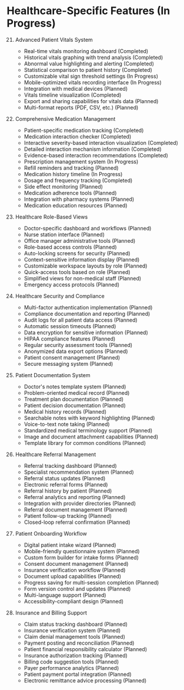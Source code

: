 
# Healthcare-Specific Features (In Progress)

21. Advanced Patient Vitals System
    - Real-time vitals monitoring dashboard (Completed)
    - Historical vitals graphing with trend analysis (Completed)
    - Abnormal value highlighting and alerting (Completed)
    - Statistical comparison to patient history (Completed)
    - Customizable vital sign threshold settings (In Progress)
    - Mobile-optimized vitals recording interface (In Progress)
    - Integration with medical devices (Planned)
    - Vitals timeline visualization (Completed)
    - Export and sharing capabilities for vitals data (Planned)
    - Multi-format reports (PDF, CSV, etc.) (Planned)

22. Comprehensive Medication Management
    - Patient-specific medication tracking (Completed)
    - Medication interaction checker (Completed)
    - Interactive severity-based interaction visualization (Completed)
    - Detailed interaction mechanism information (Completed)
    - Evidence-based interaction recommendations (Completed)
    - Prescription management system (In Progress)
    - Refill reminders and tracking (Planned)
    - Medication history timeline (In Progress)
    - Dosage and frequency tracking (Completed)
    - Side effect monitoring (Planned)
    - Medication adherence tools (Planned)
    - Integration with pharmacy systems (Planned)
    - Medication education resources (Planned)

23. Healthcare Role-Based Views
    - Doctor-specific dashboard and workflows (Planned)
    - Nurse station interface (Planned)
    - Office manager administrative tools (Planned)
    - Role-based access controls (Planned)
    - Auto-locking screens for security (Planned)
    - Context-sensitive information display (Planned)
    - Customizable workspace layouts by role (Planned)
    - Quick-access tools based on role (Planned)
    - Simplified views for non-medical staff (Planned)
    - Emergency access protocols (Planned)

24. Healthcare Security and Compliance
    - Multi-factor authentication implementation (Planned)
    - Compliance documentation and reporting (Planned)
    - Audit logs for all patient data access (Planned)
    - Automatic session timeouts (Planned)
    - Data encryption for sensitive information (Planned)
    - HIPAA compliance features (Planned)
    - Regular security assessment tools (Planned)
    - Anonymized data export options (Planned)
    - Patient consent management (Planned)
    - Secure messaging system (Planned)

25. Patient Documentation System
    - Doctor's notes template system (Planned)
    - Problem-oriented medical record (Planned)
    - Treatment plan documentation (Planned)
    - Patient decision documentation (Planned)
    - Medical history records (Planned)
    - Searchable notes with keyword highlighting (Planned)
    - Voice-to-text note taking (Planned)
    - Standardized medical terminology support (Planned)
    - Image and document attachment capabilities (Planned)
    - Template library for common conditions (Planned)

26. Healthcare Referral Management
    - Referral tracking dashboard (Planned)
    - Specialist recommendation system (Planned)
    - Referral status updates (Planned)
    - Electronic referral forms (Planned)
    - Referral history by patient (Planned)
    - Referral analytics and reporting (Planned)
    - Integration with provider directories (Planned)
    - Referral document management (Planned)
    - Patient follow-up tracking (Planned)
    - Closed-loop referral confirmation (Planned)

27. Patient Onboarding Workflow
    - Digital patient intake wizard (Planned)
    - Mobile-friendly questionnaire system (Planned)
    - Custom form builder for intake forms (Planned)
    - Consent document management (Planned)
    - Insurance verification workflow (Planned)
    - Document upload capabilities (Planned)
    - Progress saving for multi-session completion (Planned)
    - Form version control and updates (Planned)
    - Multi-language support (Planned)
    - Accessibility-compliant design (Planned)

28. Insurance and Billing Support
    - Claim status tracking dashboard (Planned)
    - Insurance verification system (Planned)
    - Claim denial management tools (Planned)
    - Payment posting and reconciliation (Planned)
    - Patient financial responsibility calculator (Planned)
    - Insurance authorization tracking (Planned)
    - Billing code suggestion tools (Planned)
    - Payer performance analytics (Planned)
    - Patient payment portal integration (Planned)
    - Electronic remittance advice processing (Planned)
